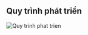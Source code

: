 ## Quy trình phát triển
![Quy trinh phat trien](https://user-images.githubusercontent.com/19303210/122153132-89f1ca80-ce8c-11eb-9529-472483b4887d.png)



